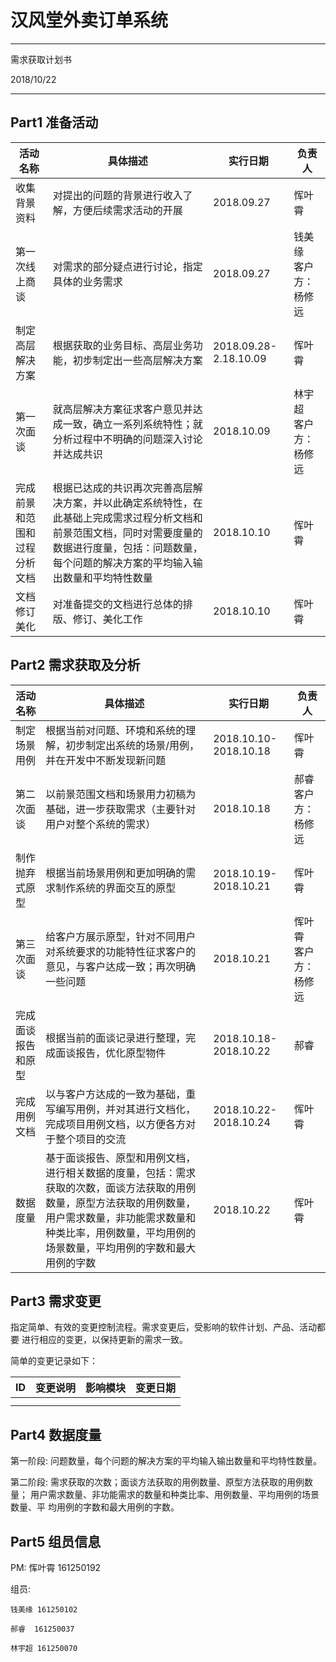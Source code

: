 # 汉风堂外卖订单系统

---
需求获取计划书

2018/10/22

---

## Part1 准备活动

|活动名称|具体描述|实行日期|负责人|
|---|---|---|---|
|收集背景资料|对提出的问题的背景进行收入了解，方便后续需求活动的开展|2018.09.27|恽叶霄|
|第一次线上商谈|对需求的部分疑点进行讨论，指定具体的业务需求|2018.09.27|钱美缘<br>客户方：杨修远|
|制定高层解决方案|根据获取的业务目标、高层业务功能，初步制定出一些高层解决方案|2018.09.28-2.18.10.09|恽叶霄|
|第一次面谈|就高层解决方案征求客户意见并达成一致，确立一系列系统特性；就分析过程中不明确的问题深入讨论并达成共识|2018.10.09|林宇超<br>客户方：杨修远|
|完成前景和范围和过程分析文档|根据已达成的共识再次完善高层解决方案，并以此确定系统特性，在此基础上完成需求过程分析文档和前景范围文档，同时对需要度量的数据进行度量，包括：问题数量，每个问题的解决方案的平均输入输出数量和平均特性数量|2018.10.10|恽叶霄|
|文档修订美化|对准备提交的文档进行总体的排版、修订、美化工作|2018.10.10|恽叶霄|


## Part2 需求获取及分析

|活动名称|具体描述|实行日期|负责人|
|---|---|---|---|
|制定场景用例|根据当前对问题、环境和系统的理解，初步制定出系统的场景/用例，并在开发中不断发现新问题|2018.10.10-2018.10.18|恽叶霄|
|第二次面谈|以前景范围文档和场景用力初稿为基础，进一步获取需求（主要针对用户对整个系统的需求）|2018.10.18|郝睿<br>客户方：杨修远|
|制作抛弃式原型|根据当前场景用例和更加明确的需求制作系统的界面交互的原型|2018.10.19-2018.10.21|恽叶霄|
|第三次面谈|给客户方展示原型，针对不同用户对系统要求的功能特性征求客户的意见，与客户达成一致；再次明确一些问题|2018.10.21|恽叶霄<br>客户方：杨修远|
|完成面谈报告和原型|根据当前的面谈记录进行整理，完成面谈报告，优化原型物件|2018.10.18-2018.10.22|郝睿|
|完成用例文档|以与客户方达成的一致为基础，重写编写用例，并对其进行文档化，完成项目用例文档，以方便各方对于整个项目的交流|2018.10.22-2018.10.24|恽叶霄|
|数据度量|基于面谈报告、原型和用例文档，进行相关数据的度量，包括：需求获取的次数，面谈方法获取的用例数量，原型方法获取的用例数量，用户需求数量，非功能需求数量和种类比率，用例数量，平均用例的场景数量，平均用例的字数和最大用例的字数|2018.10.22|恽叶霄|


## Part3 需求变更
指定简单、有效的变更控制流程。需求变更后，受影响的软件计划、产品、活动都要
进行相应的变更，以保持更新的需求一致。

简单的变更记录如下：

|ID|变更说明|影响模块|变更日期|
|---|---|---|---|
|||||
|||||


## Part4 数据度量
第一阶段: 问题数量，每个问题的解决方案的平均输入输出数量和平均特性数量。

第二阶段: 需求获取的次数；面谈方法获取的用例数量、原型方法获取的用例数量；
用户需求数量、非功能需求的数量和种类比率、用例数量、平均用例的场景数量、平
均用例的字数和最大用例的字数。

## Part5 组员信息

PM: 恽叶霄 161250192

组员:

	钱美缘	161250102

	郝睿	161250037

	林宇超	161250070
